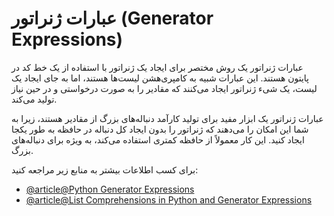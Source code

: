 # عبارات ژنراتور (Generator Expressions)

عبارات ژنراتور یک روش مختصر برای ایجاد یک ژنراتور با استفاده از یک خط کد در پایتون هستند. این عبارات شبیه به کامپری‌هشن لیست‌ها هستند، اما به جای ایجاد یک لیست، یک شیء ژنراتور ایجاد می‌کنند که مقادیر را به صورت درخواستی و در حین نیاز تولید می‌کند.

عبارات ژنراتور یک ابزار مفید برای تولید کارآمد دنباله‌های بزرگ از مقادیر هستند، زیرا به شما این امکان را می‌دهند که ژنراتور را بدون ایجاد کل دنباله در حافظه به طور یکجا ایجاد کنید. این کار معمولاً از حافظه کمتری استفاده می‌کند، به ویژه برای دنباله‌های بزرگ.

برای کسب اطلاعات بیشتر به منابع زیر مراجعه کنید:

- [@article@Python Generator Expressions](https://www.pythontutorial.net/advanced-python/python-generator-expressions/)
- [@article@List Comprehensions in Python and Generator Expressions](https://djangostars.com/blog/list-comprehensions-and-generator-expressions/)
